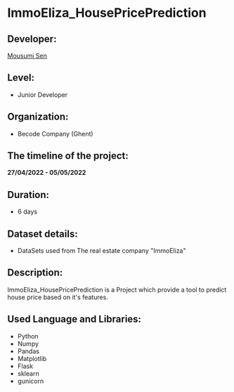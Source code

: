 
<h1> <align="center">ImmoEliza_HousePricePrediction</h1>

## Developer: 

<a href="https://https://github.com/MousumiAria"> Mousumi Sen</a>

## Level: 
* Junior Developer

## Organization:
* Becode Company (Ghent)

## The timeline of the project: 
**27/04/2022 - 05/05/2022**

## Duration: 
* 6 days

## Dataset details:
* DataSets used from The real estate company "ImmoEliza" 


## Description:

ImmoEliza_HousePricePrediction is a Project  which provide a tool to predict house price based on it's features. 

## Used Language and Libraries:

* Python
* Numpy
* Pandas 
* Matplotlib
* Flask
* sklearn
* gunicorn


